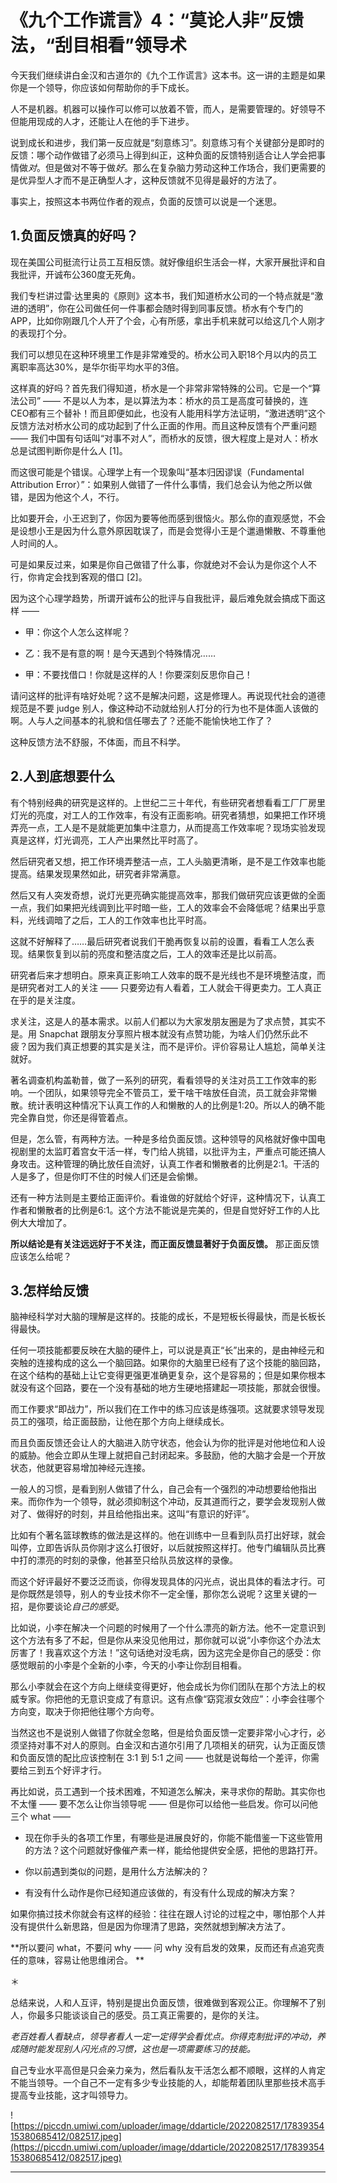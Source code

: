 # 《九个工作谎言》4：“莫论人非”反馈法，“刮目相看”领导术

今天我们继续讲白金汉和古道尔的《九个工作谎言》这本书。这一讲的主题是如果你是一个领导，你应该如何帮助你的手下成长。

人不是机器。机器可以操作可以修可以放着不管，而人，是需要管理的。好领导不但能用现成的人才，还能让人在他的手下进步。

说到成长和进步，我们第一反应就是“刻意练习”。刻意练习有个关键部分是即时的反馈：哪个动作做错了必须马上得到纠正，这种负面的反馈特别适合让人学会把事情做*对*。但是做对不等于做*好*。那么在复杂脑力劳动这种工作场合，我们更需要的是优异型人才而不是正确型人才，这种反馈就不见得是最好的方法了。

事实上，按照这本书两位作者的观点，负面的反馈可以说是一个迷思。

## 1.负面反馈真的好吗？

现在美国公司挺流行让员工互相反馈。就好像组织生活会一样，大家开展批评和自我批评，开诚布公360度无死角。

我们专栏讲过雷·达里奥的《原则》这本书，我们知道桥水公司的一个特点就是“激进的透明”，你在公司做任何一件事都会随时得到同事反馈。桥水有个专门的APP，比如你刚跟几个人开了个会，心有所感，拿出手机来就可以给这几个人刚才的表现打个分。

我们可以想见在这种环境里工作是非常难受的。桥水公司入职18个月以内的员工离职率高达30%，是华尔街平均水平的3倍。

这样真的好吗？首先我们得知道，桥水是一个非常非常特殊的公司。它是一个“算法公司” —— 不是以人为本，是以算法为本：桥水的员工是高度可替换的，连CEO都有三个替补！而且即便如此，也没有人能用科学方法证明，“激进透明”这个反馈方法对桥水公司的成功起到了什么正面的作用。而且这种反馈有个严重问题 —— 我们中国有句话叫“对事不对人”，而桥水的反馈，很大程度上是对人：桥水总是试图判断你是什么人 [1]。

而这很可能是个错误。心理学上有一个现象叫“基本归因谬误（Fundamental Attribution Error）”：如果别人做错了一件什么事情，我们总会认为他之所以做错，是因为他这个*人*，不行。

比如要开会，小王迟到了，你因为要等他而感到很恼火。那么你的直观感觉，不会是设想小王是因为什么意外原因耽误了，而是会觉得小王是个邋遢懒散、不尊重他人时间的人。

可是如果反过来，如果是你自己做错了什么事，你就绝对不会认为是你这个人不行，你肯定会找到客观的借口 [2]。

因为这个心理学趋势，所谓开诚布公的批评与自我批评，最后难免就会搞成下面这样 ——

* 甲：你这个人怎么这样呢？

* 乙：我不是有意的啊！是今天遇到个特殊情况……

* 甲：不要找借口！你就是这样的人！你要深刻反思你自己！

请问这样的批评有啥好处呢？这不是解决问题，这是修理人。再说现代社会的道德规范是不要 judge 别人，像这种动不动就给别人打分的行为也不是体面人该做的啊。人与人之间基本的礼貌和信任哪去了？还能不能愉快地工作了？

这种反馈方法不舒服，不体面，而且不科学。

## 2.人到底想要什么

有个特别经典的研究是这样的。上世纪二三十年代，有些研究者想看看工厂厂房里灯光的亮度，对工人的工作效率，有没有正面影响。研究者猜想，如果把工作环境弄亮一点，工人是不是就能更加集中注意力，从而提高工作效率呢？现场实验发现真是这样，灯光调亮，工人产出果然比平时高了。

然后研究者又想，把工作环境弄整洁一点，工人头脑更清晰，是不是工作效率也能提高。结果发现果然如此，研究者非常满意。

然后又有人突发奇想，说灯光更亮确实能提高效率，那我们做研究应该更做的全面一点，我们如果把光线调到比平时暗一些，工人的效率会不会降低呢？结果出乎意料，光线调暗了之后，工人的工作效率也比平时高。

这就不好解释了……最后研究者说我们干脆再恢复以前的设置，看看工人怎么表现。结果恢复到以前的亮度和整洁度之后，工人的效率还是比以前高。

研究者后来才想明白。原来真正影响工人效率的既不是光线也不是环境整洁度，而是研究者对工人的关注 —— 只要旁边有人看着，工人就会干得更卖力。工人真正在乎的是关注度。

求关注，这是人的基本需求。以前人们都以为大家发朋友圈是为了求点赞，其实不是。用 Snapchat 跟朋友分享照片根本就没有点赞功能，为啥人们仍然乐此不疲？因为我们真正想要的其实是关注，而不是评价。评价容易让人尴尬，简单关注就好。

著名调查机构盖勒普，做了一系列的研究，看看领导的关注对员工工作效率的影响。一个团队，如果领导完全不管员工，爱干啥干啥放任自流，员工就会非常懒散。统计表明这种情况下认真工作的人和懒散的人的比例是1:20。所以人的确不能完全靠自觉，你还是得管着点。

但是，怎么管，有两种方法。一种是多给负面反馈。这种领导的风格就好像中国电视剧里的太监盯着宫女干活一样，专门给人挑错，以批评为主，严重点可能还搞人身攻击。这种管理的确比放任自流好，认真工作者和懒散者的比例是2:1。干活的人是多了，但是你盯不住的时候人们还是会偷懒。

还有一种方法则是主要给正面评价。看谁做的好就给个好评，这种情况下，认真工作者和懒散者的比例是6:1。这个方法不能说是完美的，但是自觉好好工作的人比例大大增加了。

 **所以结论是有关注远远好于不关注，而正面反馈显著好于负面反馈。** 那正面反馈应该怎么给呢？

## 3.怎样给反馈

脑神经科学对大脑的理解是这样的。技能的成长，不是短板长得最快，而是长板长得最快。

任何一项技能都要反映在大脑的硬件上，可以说是真正“长”出来的，是由神经元和突触的连接构成的这么一个脑回路。如果你的大脑里已经有了这个技能的脑回路，在这个结构的基础上让它变得更强更准确更复杂，这个是容易的；但是如果你根本就没有这个回路，要在一个没有基础的地方生硬地搭建起一项技能，那就会很慢。

而工作要求“即战力”，所以我们在工作中的练习应该是练强项。这就要求领导发现员工的强项，给正面鼓励，让他在那个方向上继续成长。

而且负面反馈还会让人的大脑进入防守状态，他会认为你的批评是对他地位和人设的威胁。他会立即从生理上就把自己封闭起来。多鼓励，他的大脑才会是一个开放状态，他就更容易增加神经元连接。

一般人的习惯，是看到别人做错了什么，自己会有一个强烈的冲动想要给他指出来。而你作为一个领导，就必须抑制这个冲动，反其道而行之，要学会发现别人做对了、做得好的时刻，并且给他指出来。这叫“有意识的好评”。

比如有个著名篮球教练的做法是这样的。他在训练中一旦看到队员打出好球，就会叫停，立即告诉队员你刚才这么打很好，以后就按照这样打。他专门编辑队员比赛中打的漂亮的时刻的录像，他甚至只给队员放这样的录像。

而这个好评最好不要泛泛而谈，你得发现具体的闪光点，说出具体的看法才行。可是你既然是领导，别人的专业技术你不一定全懂，那你怎么说呢？这里关键的一招，是你要谈论*自己的感受*。

比如说，小李在解决一个问题的时候用了一个什么漂亮的新方法。他不一定意识到这个方法有多了不起，但是你从来没见他用过，那你就可以说“小李你这个办法太厉害了！我喜欢这个方法！”这句话绝对没毛病，因为这完全是你自己的感受：你感觉眼前的小李是个全新的小李，今天的小李让你刮目相看。

那么小李就会在这个方向上继续变得更好，他会成长为你们团队在那个方法上的权威专家。你把他的无意识变成了有意识。这有点像“窈窕淑女效应”：小李会往哪个方向变，取决于你把他往哪个方向夸。

当然这也不是说别人做错了你就全忽略，但是给负面反馈一定要非常小心才行，必须坚持对事不对人的原则。白金汉和古道尔引用了几项相关的研究，认为正面反馈和负面反馈的配比应该控制在 3:1 到 5:1 之间 —— 也就是说每给一个差评，你需要给三到五个好评才行。

再比如说，员工遇到一个技术困难，不知道怎么解决，来寻求你的帮助。其实你也不太懂 —— 要不怎么让你当领导呢 —— 但是你可以给他一些启发。你可以问他三个 what ——

* 现在你手头的各项工作里，有哪些是进展良好的，你能不能借鉴一下这些管用的方法？这个问题就好像催产素一样，能给他提供安全感，把他的思路打开。

* 你以前遇到类似的问题，是用什么方法解决的？

* 有没有什么动作是你已经知道应该做的，有没有什么现成的解决方案？

如果你搞过技术你就会有这样的经验：往往在跟人讨论的过程之中，哪怕那个人并没有提供什么新思路，但是因为你理清了思路，突然就想到解决方法了。

 **所以要问 what，不要问 why —— 问 why 没有启发的效果，反而还有点追究责任的意味，容易让他思维闭合。 **

＊

总结来说，人和人互评，特别是提出负面反馈，很难做到客观公正。你理解不了别人，你最多只能谈谈自己的感受。员工真正需要的，是你的关注。

 *老百姓看人看缺点，领导者看人一定一定得学会看优点。你得克制批评的冲动，养成随时能发现别人闪光点的习惯，这也是一项需要练习的技能。*

自己专业水平高但是只会亲力亲为，然后看队友干活怎么都不顺眼，这样的人肯定不能当领导。一个自己不一定有多少专业技能的人，却能帮着团队里那些技术高手提高专业技能，这才叫领导力。

![https://piccdn.umiwi.com/uploader/image/ddarticle/2022082517/1783935415380685412/082517.jpeg](https://piccdn.umiwi.com/uploader/image/ddarticle/2022082517/1783935415380685412/082517.jpeg)

---

